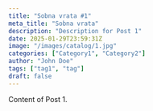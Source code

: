```yaml
---
title: "Sobna vrata #1"
meta_title: "Sobna vrata"
description: "Description for Post 1"
date: 2025-01-29T23:59:31Z
image: "/images/catalog/1.jpg"
categories: ["Category1", "Category2"]
author: "John Doe"
tags: ["tag1", "tag"]
draft: false
---
```


Content of Post 1.
